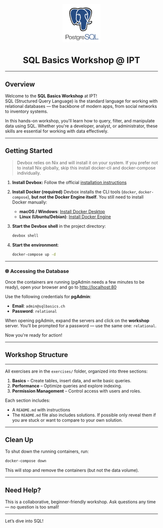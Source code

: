 <div align="center">

<img src="./assets/img/postgres-logo.png" alt="SQL Basics" width="25%" />

# SQL Basics Workshop @ IPT

</div>


---

## Overview

Welcome to the **SQL Basics Workshop** at IPT!  
SQL (Structured Query Language) is the standard language for working with relational databases — the backbone of modern apps, from social networks to inventory systems.

In this hands-on workshop, you'll learn how to query, filter, and manipulate data using SQL. Whether you're a developer, analyst, or administrator, these skills are essential for working with data effectively.

---

## Getting Started

   > Devbox relies on Nix and will install it on your system. If you prefer not to install Nix globally, skip this install docker-cli and docker-compose individually.

1. **Install Devbox:** Follow the official [installation instructions](https://www.jetpack.io/devbox/docs/install)

2. **Install Docker (required)**
   Devbox installs the CLI tools (`docker`, `docker-compose`), **but not the Docker Engine itself**.
   You still need to install Docker manually:

   - **macOS / Windows**: [Install Docker Desktop](https://www.docker.com/products/docker-desktop)
   - **Linux (Ubuntu/Debian)**: [Install Docker Engine](https://docs.docker.com/engine/install/ubuntu/)

3. **Start the Devbox shell** in the project directory:

   ```bash
   devbox shell
   ```

4. **Start the environment**:

   ```bash
   docker-compose up -d
   ```

---
### 🌐 Accessing the Database

Once the containers are running (pgAdmin needs a few minutes to be ready), open your browser and go to [http://localhost:80](http://localhost:80)

Use the following credentials for **pgAdmin**:

- **Email**: `admin@sqlbasics.ch`
- **Password**: `relational`

When opening pgAdmin, expand the servers and click on the **workshop** server.
You’ll be prompted for a password — use the same one: `relational`.

Now you're ready for action!

---

## Workshop Structure
---

All exercises are in the `exercises/` folder, organized into three sections:

1. **Basics** – Create tables, insert data, and write basic queries.
2. **Performance** – Optimize queries and explore indexing.
3. **Permission Management** – Control access with users and roles.

Each section includes:

- A `README.md` with instructions
- The `README.md` file also includes solutions. If possible only reveal them if you are stuck or want to compare to your own solution.

---

## Clean Up

To shut down the running containers, run:

```bash
docker-compose down
```

This will stop and remove the containers (but not the data volume).

---

## Need Help?

This is a collaborative, beginner-friendly workshop.
Ask questions any time — no question is too small!

---

Let’s dive into SQL!
